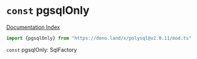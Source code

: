 # `const` pgsqlOnly

[Documentation Index](../README.md)

```ts
import {pgsqlOnly} from "https://deno.land/x/polysql@v2.0.11/mod.ts"
```

`const` pgsqlOnly: SqlFactory

